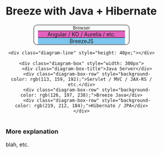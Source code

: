 ---
---

# Breeze with Java + Hibernate


<style>
.diagram {
	text-align: center;
	display: flex;
	flex-direction: column;
}
.diagram .diagram-box {
	border: 2px solid gray; border-radius: 10px;
	flex: 1;
	margin: auto;
}
.diagram .diagram-box .diagram-box-title {
	font-size: smaller;
}
.diagram .diagram-box .diagram-box-row {
	margin: 0px 10px;
	border-top: black solid 1px;
}
.diagram .diagram-line {
	width: 50%;
	border-right: black solid 3px;
}
</style>

<div class="diagram" style="width: 400px">
	<div class="diagram-box" style="width: 250px">
		<div class="diagram-box-title">Browser</div>
		<div class="diagram-box-row" style="background-color: rgb(226, 98, 189);">Angular / KO / Aurelia / etc.</div>
		<div class="diagram-box-row" style="background-color: rgb(126, 197, 238);">BreezeJS</div>
	</div>

	<div class="diagram-line" style="height: 40px;"></div>

	<div class="diagram-box" style="width: 300px">
		<div class="diagram-box-title">Java Server</div>
		<div class="diagram-box-row" style="background-color: rgb(113, 159, 192);">Servlet / MVC / JAX-RS / etc.</div>
		<div class="diagram-box-row" style="background-color: rgb(126, 197, 238);">Breeze Java</div>
		<div class="diagram-box-row" style="background-color: rgb(219, 212, 184);">Hibernate / JPA</div>
	</div>
</div>

### More explanation

blah, etc.